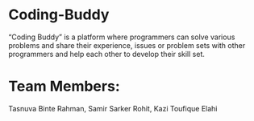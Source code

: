 # Coding-Buddy
“Coding Buddy” is a platform where programmers can solve various problems and share their experience, issues or problem sets with other programmers and help each other to develop their skill set.

# Team Members:
 Tasnuva Binte Rahman,
 Samir Sarker Rohit,
 Kazi Toufique Elahi

